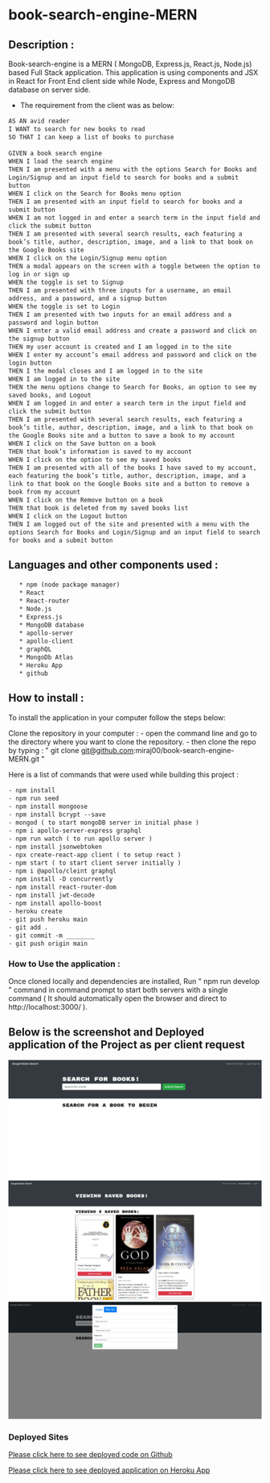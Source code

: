 # book-search-engine-MERN

## Description :
Book-search-engine is a MERN ( MongoDB, Express.js, React.js, Node.js) based Full Stack application. 
This application is using components and JSX in React for Front End client side while Node, Express and MongoDB database on server side. 

* The requirement from the client was as below:
```
AS AN avid reader
I WANT to search for new books to read
SO THAT I can keep a list of books to purchase

GIVEN a book search engine
WHEN I load the search engine
THEN I am presented with a menu with the options Search for Books and Login/Signup and an input field to search for books and a submit button
WHEN I click on the Search for Books menu option
THEN I am presented with an input field to search for books and a submit button
WHEN I am not logged in and enter a search term in the input field and click the submit button
THEN I am presented with several search results, each featuring a book’s title, author, description, image, and a link to that book on the Google Books site
WHEN I click on the Login/Signup menu option
THEN a modal appears on the screen with a toggle between the option to log in or sign up
WHEN the toggle is set to Signup
THEN I am presented with three inputs for a username, an email address, and a password, and a signup button
WHEN the toggle is set to Login
THEN I am presented with two inputs for an email address and a password and login button
WHEN I enter a valid email address and create a password and click on the signup button
THEN my user account is created and I am logged in to the site
WHEN I enter my account’s email address and password and click on the login button
THEN I the modal closes and I am logged in to the site
WHEN I am logged in to the site
THEN the menu options change to Search for Books, an option to see my saved books, and Logout
WHEN I am logged in and enter a search term in the input field and click the submit button
THEN I am presented with several search results, each featuring a book’s title, author, description, image, and a link to that book on the Google Books site and a button to save a book to my account
WHEN I click on the Save button on a book
THEN that book’s information is saved to my account
WHEN I click on the option to see my saved books
THEN I am presented with all of the books I have saved to my account, each featuring the book’s title, author, description, image, and a link to that book on the Google Books site and a button to remove a book from my account
WHEN I click on the Remove button on a book
THEN that book is deleted from my saved books list
WHEN I click on the Logout button
THEN I am logged out of the site and presented with a menu with the options Search for Books and Login/Signup and an input field to search for books and a submit button  
```

## Languages and other components used : 
```
   * npm (node package manager) 
   * React
   * React-router
   * Node.js
   * Express.js
   * MongoDB database
   * apollo-server
   * apollo-client
   * graphQL
   * MongoDb Atlas
   * Heroku App
   * github
```

## How to install : 

 To install the application in your computer follow the steps below: 

   Clone the repository in your computer :
    - open the command line and go to the directory where you want to clone the repository.
    - then clone the repo by typing : " git clone git@github.com:miraj00/book-search-engine-MERN.git "

Here is a list of commands that were used while building this project :
```
- npm install
- npm run seed
- npm install mongoose
- npm install bcrypt --save
- mongod ( to start mongoDB server in initial phase )
- npm i apollo-server-express graphql
- npm run watch ( to run apollo server )
- npm install jsonwebtoken
- npx create-react-app client ( to setup react )
- npm start ( to start client server initially )
- npm i @apollo/cleint graphql
- npm install -D concurrently
- npm install react-router-dom
- npm install jwt-decode
- npm install apollo-boost
- heroku create
- git push heroku main
- git add .
- git commit -m ________
- git push origin main
```

### How to Use the application : 

Once cloned locally and dependencies are installed, Run " npm run develop " command in command prompt to start both servers with a single command ( It should automatically open the browser and direct to http://localhost:3000/ ).  

## Below is the screenshot and Deployed application of the Project as per client request ## 

![Screenshot of web page](./client/public/assets/images/image1.JPG)
![Screenshot of web page](./client/public/assets/images/image2.JPG)
![Screenshot of web page](./client/public/assets/images/image3.JPG)

### Deployed Sites ##

[Please click here to see deployed code on Github](https://github.com/miraj00/book-search-engine-MERN)

[Please click here to see deployed application on Heroku App](https://secret-wave-99591.herokuapp.com/)